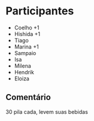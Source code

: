 # Participantes

* Coelho +1
* Hishida +1
* Tiago
* Marina +1
* Sampaio
* Isa
* Milena
* Hendrik
* Eloiza
## Comentário

30 pila cada, levem suas bebidas
